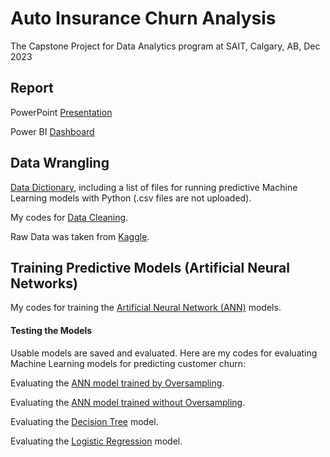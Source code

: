 # Auto Insurance Churn Analysis
The Capstone Project for Data Analytics program at SAIT, Calgary, AB, Dec 2023
## Report
PowerPoint [Presentation](https://uofc-my.sharepoint.com/:p:/g/personal/weidong_sun1_ucalgary_ca/EWDtnpEmRShPs4EHnyqQYZQBcGMNAcHMwHbqxv8qGnve0Q?e=KDgaMd)

Power BI [Dashboard](https://app.powerbi.com/view?r=eyJrIjoiMDljZDNlMDEtOWMwOC00NDc4LTk0YmMtNGVlMTQ5NzdhODFkIiwidCI6ImY1MmYyMTgzLTlmNjctNGFkMi1iNjU2LTZmNzU0ZmUxOTZjYiIsImMiOjZ9)

## Data Wrangling

[Data Dictionary](https://github.com/Weidsn/capstone_project/blob/main/Readme.txt), including a list of files for running predictive Machine Learning models with Python (.csv files are not uploaded).

My codes for [Data Cleaning](https://github.com/Weidsn/capstone_project/blob/main/data_cleaning_group2.py).

Raw Data was taken from [Kaggle](https://www.kaggle.com/datasets/merishnasuwal/auto-insurance-churn-analysis-dataset?select=autoinsurance_churn.csv).

## Training Predictive Models (Artificial Neural Networks)

My codes for training the [Artificial Neural Network (ANN)](https://github.com/Weidsn/capstone_project/blob/main/ChurnAnalysis.py) models. 

#### Testing the Models
Usable models are saved and evaluated. 
Here are my codes for evaluating Machine Learning models for predicting customer churn:

Evaluating the [ANN model trained by Oversampling](https://github.com/Weidsn/capstone_project/blob/main/ann_resampled_group2.py).

Evaluating the [ANN model trained without Oversampling](https://github.com/Weidsn/capstone_project/blob/main/ann_origsample_group2.py).

Evaluating the [Decision Tree](https://github.com/Weidsn/capstone_project/blob/main/decisiontree_group2.py) model.

Evaluating the [Logistic Regression](https://github.com/Weidsn/capstone_project/blob/main/regression_group2.py) model.

